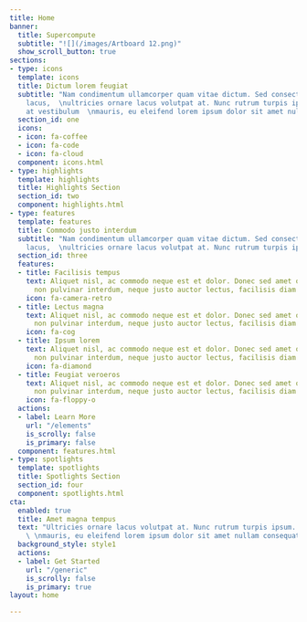 ```yaml
---
title: Home
banner:
  title: Supercompute
  subtitle: "![](/images/Artboard 12.png)"
  show_scroll_button: true
sections:
- type: icons
  template: icons
  title: Dictum lorem feugiat
  subtitle: "Nam condimentum ullamcorper quam vitae dictum. Sed consectetur nulla
    lacus,  \nultricies ornare lacus volutpat at. Nunc rutrum turpis ipsum. Mauris
    at vestibulum  \nmauris, eu eleifend lorem ipsum dolor sit amet nullam consequat."
  section_id: one
  icons:
  - icon: fa-coffee
  - icon: fa-code
  - icon: fa-cloud
  component: icons.html
- type: highlights
  template: highlights
  title: Highlights Section
  section_id: two
  component: highlights.html
- type: features
  template: features
  title: Commodo justo interdum
  subtitle: "Nam condimentum ullamcorper quam vitae dictum. Sed consectetur nulla
    lacus,  \nultricies ornare lacus volutpat at. Nunc rutrum turpis ipsum."
  section_id: three
  features:
  - title: Facilisis tempus
    text: Aliquet nisl, ac commodo neque est et dolor. Donec sed amet ornare, justo
      non pulvinar interdum, neque justo auctor lectus, facilisis diam tempus.
    icon: fa-camera-retro
  - title: Lectus magna
    text: Aliquet nisl, ac commodo neque est et dolor. Donec sed amet ornare, justo
      non pulvinar interdum, neque justo auctor lectus, facilisis diam tempus.
    icon: fa-cog
  - title: Ipsum lorem
    text: Aliquet nisl, ac commodo neque est et dolor. Donec sed amet ornare, justo
      non pulvinar interdum, neque justo auctor lectus, facilisis diam tempus.
    icon: fa-diamond
  - title: Feugiat veroeros
    text: Aliquet nisl, ac commodo neque est et dolor. Donec sed amet ornare, justo
      non pulvinar interdum, neque justo auctor lectus, facilisis diam tempus.
    icon: fa-floppy-o
  actions:
  - label: Learn More
    url: "/elements"
    is_scrolly: false
    is_primary: false
  component: features.html
- type: spotlights
  template: spotlights
  title: Spotlights Section
  section_id: four
  component: spotlights.html
cta:
  enabled: true
  title: Amet magna tempus
  text: "Ultricies ornare lacus volutpat at. Nunc rutrum turpis ipsum. Mauris at vestibulum
    \ \nmauris, eu eleifend lorem ipsum dolor sit amet nullam consequat."
  background_style: style1
  actions:
  - label: Get Started
    url: "/generic"
    is_scrolly: false
    is_primary: true
layout: home

---
```

